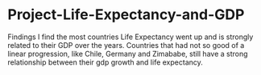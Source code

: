 # Project-Life-Expectancy-and-GDP

Findings
I find the most countries Life Expectancy went up and is strongly related to their GDP over the years. 
Countries that had not so good of a linear progression, like Chile, Germany and Zimababe, still have a strong relationship 
between their gdp growth and life expectancy.
